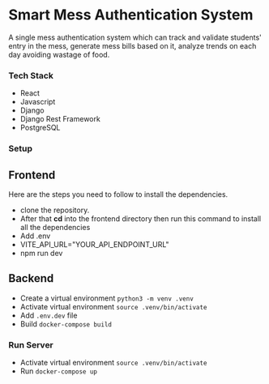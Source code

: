 # Smart Mess Authentication System
A single mess authentication system which can track and validate students' entry in the mess, generate mess bills based on it, analyze trends on each day avoiding wastage of food.


### Tech Stack
- React
- Javascript
- Django
- Django Rest Framework
- PostgreSQL

### Setup

## Frontend
Here are the steps you need to follow to install the dependencies.

- clone the repository.
- After that **cd** into the frontend directory then run this command to install all the dependencies
- Add .env
- VITE_API_URL="YOUR_API_ENDPOINT_URL"
- npm run dev


## Backend
- Create a virtual environment `python3 -m venv .venv`
- Activate virtual environment `source .venv/bin/activate`
- Add `.env.dev` file
- Build `docker-compose build`

### Run Server
- Activate virtual environment `source .venv/bin/activate`
- Run `docker-compose up`